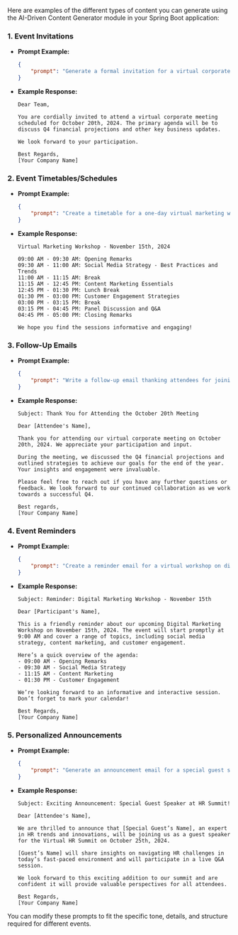 Here are examples of the different types of content you can generate using the AI-Driven Content Generator module in your Spring Boot application:

### 1. **Event Invitations**
- **Prompt Example:**
  ```json
  {
      "prompt": "Generate a formal invitation for a virtual corporate meeting scheduled on October 20th, 2024, to discuss Q4 financial projections."
  }
  ```
- **Example Response:**
  ```plaintext
  Dear Team,

  You are cordially invited to attend a virtual corporate meeting scheduled for October 20th, 2024. The primary agenda will be to discuss Q4 financial projections and other key business updates.

  We look forward to your participation.

  Best Regards,
  [Your Company Name]
  ```

### 2. **Event Timetables/Schedules**
- **Prompt Example:**
  ```json
  {
      "prompt": "Create a timetable for a one-day virtual marketing workshop on November 15th, 2024, including sessions on social media strategy, content marketing, and customer engagement."
  }
  ```
- **Example Response:**
  ```plaintext
  Virtual Marketing Workshop - November 15th, 2024

  09:00 AM - 09:30 AM: Opening Remarks
  09:30 AM - 11:00 AM: Social Media Strategy - Best Practices and Trends
  11:00 AM - 11:15 AM: Break
  11:15 AM - 12:45 PM: Content Marketing Essentials
  12:45 PM - 01:30 PM: Lunch Break
  01:30 PM - 03:00 PM: Customer Engagement Strategies
  03:00 PM - 03:15 PM: Break
  03:15 PM - 04:45 PM: Panel Discussion and Q&A
  04:45 PM - 05:00 PM: Closing Remarks
  
  We hope you find the sessions informative and engaging!
  ```

### 3. **Follow-Up Emails**
- **Prompt Example:**
  ```json
  {
      "prompt": "Write a follow-up email thanking attendees for joining the virtual corporate meeting on October 20th, 2024, and summarizing the discussed Q4 financial projections."
  }
  ```
- **Example Response:**
  ```plaintext
  Subject: Thank You for Attending the October 20th Meeting

  Dear [Attendee's Name],

  Thank you for attending our virtual corporate meeting on October 20th, 2024. We appreciate your participation and input.

  During the meeting, we discussed the Q4 financial projections and outlined strategies to achieve our goals for the end of the year. Your insights and engagement were invaluable.

  Please feel free to reach out if you have any further questions or feedback. We look forward to our continued collaboration as we work towards a successful Q4.

  Best regards,
  [Your Company Name]
  ```

### 4. **Event Reminders**
- **Prompt Example:**
  ```json
  {
      "prompt": "Create a reminder email for a virtual workshop on digital marketing techniques happening on November 15th, 2024, and include the start time and agenda."
  }
  ```
- **Example Response:**
  ```plaintext
  Subject: Reminder: Digital Marketing Workshop - November 15th

  Dear [Participant's Name],

  This is a friendly reminder about our upcoming Digital Marketing Workshop on November 15th, 2024. The event will start promptly at 9:00 AM and cover a range of topics, including social media strategy, content marketing, and customer engagement.

  Here’s a quick overview of the agenda:
  - 09:00 AM - Opening Remarks
  - 09:30 AM - Social Media Strategy
  - 11:15 AM - Content Marketing
  - 01:30 PM - Customer Engagement

  We’re looking forward to an informative and interactive session. Don’t forget to mark your calendar!

  Best Regards,
  [Your Company Name]
  ```

### 5. **Personalized Announcements**
- **Prompt Example:**
  ```json
  {
      "prompt": "Generate an announcement email for a special guest speaker joining the virtual HR summit on October 25th, 2024."
  }
  ```
- **Example Response:**
  ```plaintext
  Subject: Exciting Announcement: Special Guest Speaker at HR Summit!

  Dear [Attendee's Name],

  We are thrilled to announce that [Special Guest’s Name], an expert in HR trends and innovations, will be joining us as a guest speaker for the Virtual HR Summit on October 25th, 2024.

  [Guest’s Name] will share insights on navigating HR challenges in today’s fast-paced environment and will participate in a live Q&A session.

  We look forward to this exciting addition to our summit and are confident it will provide valuable perspectives for all attendees.

  Best Regards,
  [Your Company Name]
  ```

You can modify these prompts to fit the specific tone, details, and structure required for different events.